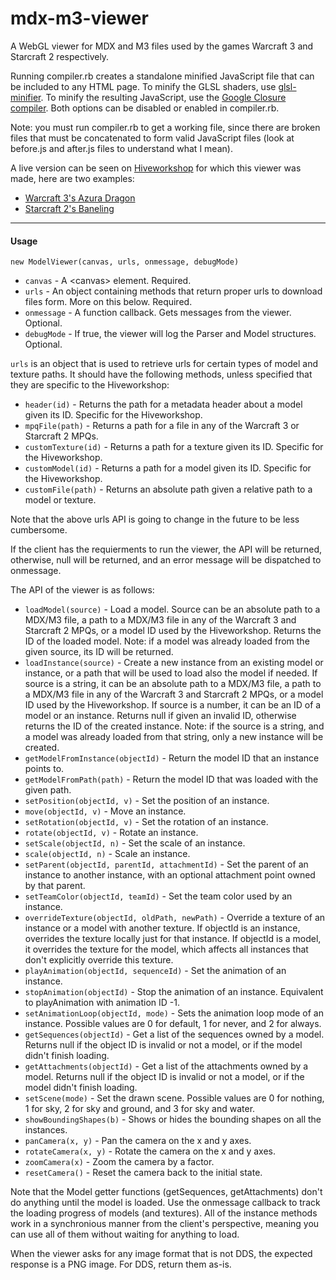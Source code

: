 mdx-m3-viewer
=============

A WebGL viewer for MDX and M3 files used by the games Warcraft 3 and Starcraft 2 respectively.

Running compiler.rb creates a standalone minified JavaScript file that can be included to any HTML page.
To minify the GLSL shaders, use [glsl-minifier](https://github.com/flowtsohg/glsl-minifier).
To minify the resulting JavaScript, use the [Google Closure compiler](https://developers.google.com/closure/compiler/).
Both options can be disabled or enabled in compiler.rb.

Note: you must run compiler.rb to get a working file, since there are broken files that must be concatenated to form valid JavaScript files (look at before.js and after.js files to understand what I mean).

A live version can be seen on [Hiveworkshop](http://www.hiveworkshop.com) for which this viewer was made, here are two examples:
* [Warcraft 3's Azura Dragon](http://www.hiveworkshop.com/model_viewer/?mpq=Units/Creeps/AzureDragon/AzureDragon.mdx)
* [Starcraft 2's Baneling](http://www.hiveworkshop.com/model_viewer/?mpq=Assets/units/zerg/baneling/baneling.m3)

------------------------

#### Usage

`new ModelViewer(canvas, urls, onmessage, debugMode)`

* `canvas` - A \<canvas> element. Required.
* `urls` - An object containing methods that return proper urls to download files form. More on this below. Required.
* `onmessage` - A function callback. Gets messages from the viewer. Optional.
* `debugMode` - If true, the viewer will log the Parser and Model structures. Optional.

`urls` is an object that is used to retrieve urls for certain types of model and texture paths. It should have the following methods, unless specified that they are specific to the Hiveworkshop:

* `header(id)` - Returns the path for a metadata header about a model given its ID. Specific for the Hiveworkshop.
* `mpqFile(path)` - Returns a path for a file in any of the Warcraft 3 or Starcraft 2 MPQs.
* `customTexture(id)` - Returns a path for a texture given its ID. Specific for the Hiveworkshop.
* `customModel(id)` - Returns a path for a model given its ID. Specific for the Hiveworkshop.
* `customFile(path)` - Returns an absolute path given a relative path to a model or texture.

Note that the above urls API is going to change in the future to be less cumbersome.

If the client has the requierments to run the viewer, the API will be returned, otherwise, null will be returned, and an error message will be dispatched to onmessage.

The API of the viewer is as follows:

* `loadModel(source)` - Load a model. Source can be an absolute path to a MDX/M3 file, a path to a MDX/M3 file in any of the Warcraft 3 and Starcraft 2 MPQs, or a model ID used by the Hiveworkshop. Returns the ID of the loaded model. Note: if a model was already loaded from the given source, its ID will be returned.
* `loadInstance(source)` - Create a new instance from an existing model or instance, or a path that will be used to load also the model if needed. If source is a string, it can be an absolute path to a MDX/M3 file, a path to a MDX/M3 file in any of the Warcraft 3 and Starcraft 2 MPQs, or a model ID used by the Hiveworkshop. If source is a number, it can be an ID of a model or an instance. Returns null if given an invalid ID, otherwise returns the ID of the created instance. Note: if the source is a string, and a model was already loaded from that string, only a new instance will be created.
* `getModelFromInstance(objectId)` - Return the model ID that an instance points to.
* `getModelFromPath(path)` - Return the model ID that was loaded with the given path.
* `setPosition(objectId, v)` - Set the position of an instance.
* `move(objectId, v)` - Move an instance.
* `setRotation(objectId, v)` - Set the rotation of an instance.
* `rotate(objectId, v)` - Rotate an instance.
* `setScale(objectId, n)` - Set the scale of an instance.
* `scale(objectId, n)` - Scale an instance.
* `setParent(objectId, parentId, attachmentId)` - Set the parent of an instance to another instance, with an optional attachment point owned by that parent.
* `setTeamColor(objectId, teamId)` - Set the team color used by an instance.
* `overrideTexture(objectId, oldPath, newPath)` - Override a texture of an instance or a model with another texture. If objectId is an instance, overrides the texture locally just for that instance. If objectId is a model, it overrides the texture for the model, which affects all instances that don't explicitly override this texture.
* `playAnimation(objectId, sequenceId)` - Set the animation of an instance.
* `stopAnimation(objectId)` - Stop the animation of an instance. Equivalent to playAnimation with animation ID -1.
* `setAnimationLoop(objectId, mode)` - Sets the animation loop mode of an instance. Possible values are 0 for default, 1 for never, and 2 for always.
* `getSequences(objectId)` - Get a list of the sequences owned by a model. Returns null if the object ID is invalid or not a model, or if the model didn't finish loading.
* `getAttachments(objectId)` - Get a list of the attachments owned by a model. Returns null if the object ID is invalid or not a model, or if the model didn't finish loading.
* `setScene(mode)` - Set the drawn scene. Possible values are 0 for nothing, 1 for sky, 2 for sky and ground, and 3 for sky and water.
* `showBoundingShapes(b)` - Shows or hides the bounding shapes on all the instances.
* `panCamera(x, y)` - Pan the camera on the x and y axes.
* `rotateCamera(x, y)` - Rotate the camera on the x and y axes.
* `zoomCamera(x)` - Zoom the camera by a factor.
* `resetCamera()` - Reset the camera back to the initial state.

Note that the Model getter functions  (getSequences, getAttachments) don't do anything until the model is loaded. Use the onmessage callback to track the loading progress of models (and textures).
All of the instance methods work in a synchronious manner from the client's perspective, meaning you can use all of them without waiting for anything to load.

When the viewer asks for any image format that is not DDS, the expected response is a PNG image. For DDS, return them as-is.
